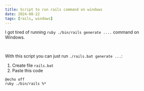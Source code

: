 ```yaml
---
title: Script to run rails command on windows
date: 2024-08-22
tags: [rails, windows]
---
```


I got tired of running `ruby ./bin/rails generate ....` command on Windows.

<br>

With this script you can just run `./rails.bat generate ...`:

1. Create file `rails.bat`
2. Paste this code

```batch
@echo off
ruby ./bin/rails %*
```
